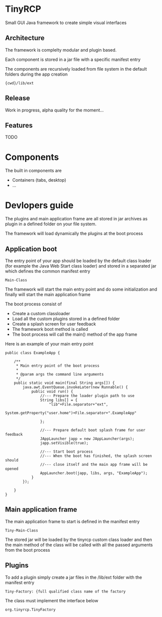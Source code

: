 # TinyRCP
Small GUI Java framework to create simple visual interfaces

## Architecture
The framework is complelty modular and plugin based.

Each component is stored in a jar file with a specific manifest entry

The components are recursively loaded from file system in the default folders
during the app creation

    {cwd}/lib/ext

## Release
Work in progress, alpha quality for the moment...

## Features
TODO

# Components
The built in components are

- Containers (tabs, desktop)
- ... 

# Devlopers guide
The plugins and main application frame are all stored in jar archives as plugin
in a defined folder on your file system.

The framework will load dynamically the plugins at the boot process

## Application boot
The entry point of your app should be loaded by the default class loader (for
example the Java Web Start class loader) and stored in a separated jar which
defines the common manifest entry

    Main-Class

The framework will start the main entry point and do some initialization and
finally will start the main application frame

The boot process consist of

* Create a custom classloader
* Load all the custom plugins stored in a defined folder
* Create a splash screen for user feedback
* The framework boot method is called
* The boot process will call the main() method of the app frame

Here is an example of your main entry point

    public class ExampleApp {

        /**
         * Main entry point of the boot process
         *
         * @param args the command line arguments
         */
        public static void main(final String args[]) {
            java.awt.EventQueue.invokeLater(new Runnable() {
                public void run() {
                    //--- Prepare the loader plugin path to use
                    String libs[] = {
                        "lib"+File.separator+"ext",
                        System.getProperty("user.home")+File.separator+".ExampleApp"

                    };

                    //--- Prepare default boot splash frame for user feedback
                    JAppLauncher japp = new JAppLauncher(args);
                    japp.setVisible(true);

                    //--- Start boot process
                    //--- When the boot has finished, the splash screen should
                    //--- close itself and the main app frame will be opened
                    AppLauncher.boot(japp, libs, args, "ExampleApp");
                }
            });

        }
    }


## Main application frame
The main application frame to start is defined in the manifest entry

    Tiny-Main-Class

The stored jar will be loaded by the tinyrcp custom class loader and then the
main method of the class will be called with all the passed arguments from the
boot process

## Plugins
To add a plugin simply create a jar files in the /lib/ext folder with the manifest entry

    Tiny-Factory: {full qualified class name of the factory

The class must implement the interface below

    org.tinyrcp.TinyFactory